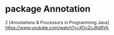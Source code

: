 # package Annotation
2 [Annotations & Processors in Programming Java] https://www.youtube.com/watch?v=XOvZcJKd6Vk 

